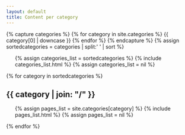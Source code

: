 ```yaml
---
layout: default
title: Content per category
---
```

{% capture categories %}
  {% for category in site.categories %}
    {{ category[0] | downcase }}
  {% endfor %}
{% endcapture %}
{% assign sortedcategories = categories | split:' ' | sort %}

<ul class="inline_list">
  {% assign categories_list = sortedcategories %}
  {% include categories_list.html %}
  {% assign categories_list = nil %}
</ul>
  
{% for category in sortedcategories %} 
  <h2 id="{{ category }}-ref">{{ category | join: "/" }}</h2>
  <ul>
    {% assign pages_list = site.categories[category] %}  
    {% include pages_list.html %}
    {% assign pages_list = nil %}
  </ul>
{% endfor %}